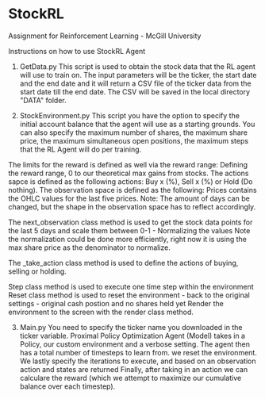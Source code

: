 # StockRL
Assignment for Reinforcement Learning - McGill University

Instructions on how to use StockRL Agent

1. GetData.py
This script is used to obtain the stock data that the RL agent will use to train on.
The input parameters will be the ticker, the start date and the end date and it will
return a CSV file of the ticker data from the start date till the end date. The CSV will
be saved in the local directory "DATA" folder. 


2. StockEnvironment.py 
This script you have the option to specify the initial account balance that the agent
will use as a starting grounds. You can also specify the maximum number of shares, the 
maximum share price, the maximum simultaneous open positions, the maximum steps that the RL
Agent will do per training. 

The limits for the reward is defined as well via the reward range: Defining the reward range, 0 to our theoretical max gains from stocks.
The actions sapce is defined as the following actions: Buy x (%), Sell x (%) or Hold (Do nothing).
The observation space is defined as the following: Prices contains the OHLC values for the last five prices. Note: The amount of days can be changed, but the shape
in the observation space has to reflect accordingly. 

The next_observation class method is used to get the stock data points for the last 5 days and scale them between 0-1 - Normalizing the values
Note the normalization could be done more efficiently, right now it is using the max share price as the denominator to normalize.

The _take_action class method is used to define the actions of buying, selling or holding. 

Step class method  is used to execute one time step within the environment
Reset class method is used to reset the environment - back to the original settings - original cash postion and no shares held yet
Render the environment to the screen with the render class method. 

3. Main.py
You need to specify the ticker name you downloaded in the ticker variable.
Proximal Policy Optimization Agent (Model) takes in a Policy, our custom environment and a verbose setting. 
The agent then has a total number of timesteps to learn from.
we reset the environment.
We lastly specify the iterations to execute, and based on an observation action and states are returned
Finally, after taking in an action we can calculare the reward (which we attempt to maximize our cumulative balance over each timestep). 

